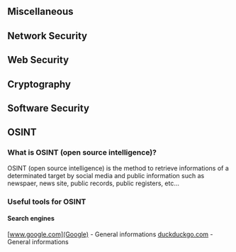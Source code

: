## Miscellaneous 
## Network Security
## Web Security
## Cryptography 
## Software Security
## OSINT
### What is OSINT (open source intelligence)?
OSINT (open source intelligence) is the method to retrieve informations of a determinated target by social media and public information such as newspaer, news site, public records, public registers, etc...
### Useful tools for OSINT
#### Search engines
[www.google.com](Google)            - General informations
[duckduckgo.com](Duckduckgo)        - General informations
